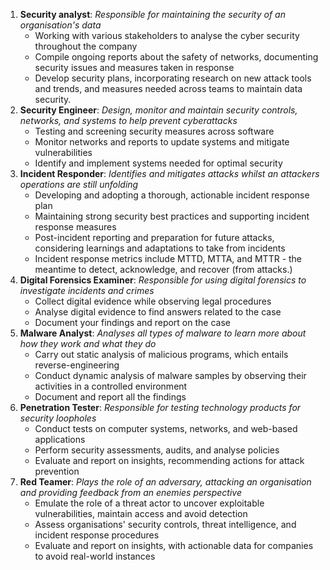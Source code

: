1) **Security analyst**: _Responsible for maintaining the security of an organisation's data_
	- Working with various stakeholders to analyse the cyber security throughout the company
	-   Compile ongoing reports about the safety of networks, documenting security issues and measures taken in response
	-   Develop security plans, incorporating research on new attack tools and trends, and measures needed across teams to maintain data security.
2) **Security Engineer**: _Design, monitor and maintain security controls, networks, and systems to help prevent cyberattacks_
	- Testing and screening security measures across software
	-   Monitor networks and reports to update systems and mitigate vulnerabilities
	-   Identify and implement systems needed for optimal security
3) **Incident Responder**: _Identifies and mitigates attacks whilst an attackers operations are still unfolding_
	-   Developing and adopting a thorough, actionable incident response plan
	-   Maintaining strong security best practices and supporting incident response measures
	-   Post-incident reporting and preparation for future attacks, considering learnings and adaptations to take from incidents
	- Incident response metrics include MTTD, MTTA, and MTTR - the meantime to detect, acknowledge, and recover (from attacks.)
4) **Digital Forensics Examiner**: _Responsible for using digital forensics to investigate incidents and crimes_
	-   Collect digital evidence while observing legal procedures
	-   Analyse digital evidence to find answers related to the case
	-   Document your findings and report on the case
5) **Malware Analyst**: _Analyses all types of malware to learn more about how they work and what they do_
	-   Carry out static analysis of malicious programs, which entails reverse-engineering
	-   Conduct dynamic analysis of malware samples by observing their activities in a controlled environment
	-   Document and report all the findings
6) **Penetration Tester**: _Responsible for testing technology products for security loopholes_
	-   Conduct tests on computer systems, networks, and web-based applications
	-   Perform security assessments, audits, and analyse policies
	-   Evaluate and report on insights, recommending actions for attack prevention
7) **Red Teamer**: _Plays the role of an adversary, attacking an organisation and providing feedback from an enemies perspective_
	-   Emulate the role of a threat actor to uncover exploitable vulnerabilities, maintain access and avoid detection
	-   Assess organisations' security controls, threat intelligence, and incident response procedures
	-   Evaluate and report on insights, with actionable data for companies to avoid real-world instances